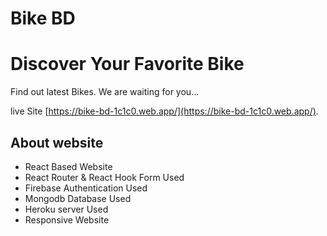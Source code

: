 # Bike BD
# Discover Your Favorite Bike
Find out latest Bikes. We are waiting for you...

live Site [https://bike-bd-1c1c0.web.app/](https://bike-bd-1c1c0.web.app/).

## About website

* React Based Website
* React Router & React Hook Form Used
* Firebase Authentication Used
* Mongodb Database Used
* Heroku server Used
* Responsive Website